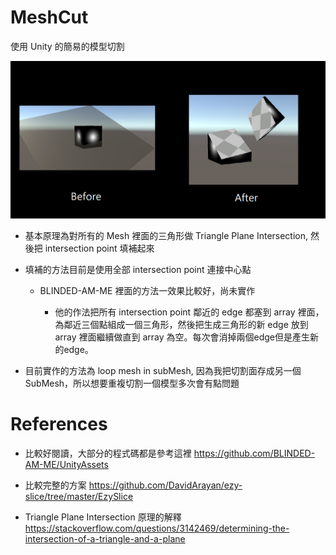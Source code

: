 # MeshCut

使用 Unity 的簡易的模型切割

![](https://raw.githubusercontent.com/yanagiragi/MeshCut/master/_img/demo.png)

* 基本原理為對所有的 Mesh 裡面的三角形做 Triangle Plane Intersection, 然後把 intersection point 填補起來

* 填補的方法目前是使用全部 intersection point 連接中心點

  * BLINDED-AM-ME 裡面的方法一效果比較好，尚未實作
  
    * 他的作法把所有 intersection point 鄰近的 edge 都塞到 array 裡面，為鄰近三個點組成一個三角形，然後把生成三角形的新 edge 放到 array 裡面繼續做直到 array 為空。每次會消掉兩個edge但是產生新的edge。

* 目前實作的方法為 loop mesh in subMesh, 因為我把切割面存成另一個 SubMesh，所以想要重複切割一個模型多次會有點問題

# References

* 比較好閱讀，大部分的程式碼都是參考這裡
https://github.com/BLINDED-AM-ME/UnityAssets

* 比較完整的方案
https://github.com/DavidArayan/ezy-slice/tree/master/EzySlice

* Triangle Plane Intersection 原理的解釋
https://stackoverflow.com/questions/3142469/determining-the-intersection-of-a-triangle-and-a-plane
